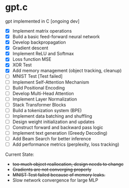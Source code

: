 # gpt.c

gpt implemented in C [ongoing dev]

- [X] Implement matrix operations
- [X] Build a basic feed-forward neural network  
- [X] Develop backpropagation 
- [X] Gradient descent
- [X] Implement ReLU and Softmax
- [X] Loss function MSE
- [X] XOR Test
- [X] Add memory management (object tracking, cleanup)
- [ ] MNIST Test [Test failed]
- [ ] Implement Self-Attention Mechanism  
- [ ] Build Positional Encoding  
- [ ] Develop Multi-Head Attention  
- [ ] Implement Layer Normalization  
- [ ] Stack Transformer Blocks  
- [ ] Build a tokenization system (BPE)  
- [ ] Implement data batching and shuffling  
- [ ] Design weight initialization and updates  
- [ ] Construct forward and backward pass logic  
- [ ] Implement text generation (Greedy Decoding)  
- [ ] Add Beam Search for better inference  
- [ ] Add performance metrics (perplexity, loss tracking)  

Current State:

- ~~too much object reallocation, design needs to change~~
- ~~Gradients are not converging properly~~
- ~~MNIST Test failed because of memory leaks.~~
- Slow network convergence for large MLP
